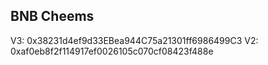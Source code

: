 
## BNB Cheems

V3: 0x38231d4ef9d33EBea944C75a21301ff6986499C3
V2: 0xaf0eb8f2f114917ef0026105c070cf08423f488e

